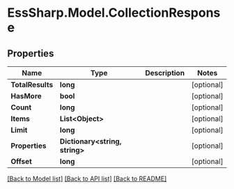 # EssSharp.Model.CollectionResponse

## Properties

Name | Type | Description | Notes
------------ | ------------- | ------------- | -------------
**TotalResults** | **long** |  | [optional] 
**HasMore** | **bool** |  | [optional] 
**Count** | **long** |  | [optional] 
**Items** | **List&lt;Object&gt;** |  | [optional] 
**Limit** | **long** |  | [optional] 
**Properties** | **Dictionary&lt;string, string&gt;** |  | [optional] 
**Offset** | **long** |  | [optional] 

[[Back to Model list]](../README.md#documentation-for-models) [[Back to API list]](../README.md#documentation-for-api-endpoints) [[Back to README]](../README.md)

